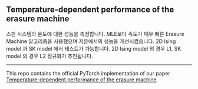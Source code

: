 ## Temperature-dependent performance of the erasure machine
스핀 시스템의 온도에 대한 성능을 측정합니다.
MLE보다 속도가 매우 빠른 Erasure Machine 알고리즘을 사용했으며 저온에서의 성능을 개선시켰습니다.
2D Ising model 과 SK model 에서 테스트가 가능합니다. 
2D Ising model 의 경우 L1, SK model 의 경우 L2 정규화가 추천됩니다.

---
This repo contains the official PyTorch implementation of our paper [Temperature-dependent performance of the erasure machine](https://link.springer.com/article/10.1007/s40042-022-00420-2)